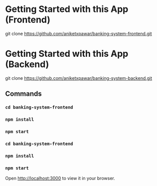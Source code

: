 # Getting Started with this App (Frontend)

git clone https://github.com/aniketxpawar/banking-system-frontend.git
# Getting Started with this App (Backend)
git clone https://github.com/aniketxpawar/banking-system-backend.git

## Commands

### `cd banking-system-frontend`
### `npm install`
### `npm start`

### `cd banking-system-frontend`
### `npm install`
### `npm start`

Open [http://localhost:3000](http://localhost:3000) to view it in your browser.
